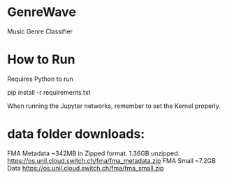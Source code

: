 # GenreWave

Music Genre Classifier

# How to Run

Requires Python to run

pip install -r requirements.txt

When running the Jupyter networks, remember to set the Kernel properly.

# data folder downloads:

FMA Metadata ~342MB in Zipped format. 1.36GB unzipped.
https://os.unil.cloud.switch.ch/fma/fma_metadata.zip
FMA Small ~7.2GB Data
https://os.unil.cloud.switch.ch/fma/fma_small.zip
